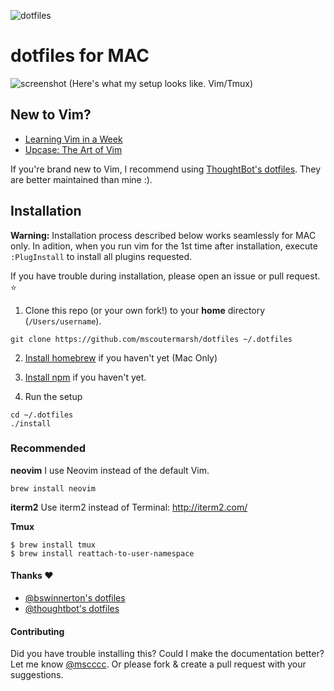 ![dotfiles](https://raw.githubusercontent.com/mscoutermarsh/dotfiles/master/autobot.jpg)

dotfiles for MAC
===================
![screenshot](https://github.com/mscoutermarsh/dotfiles/blob/master/screenshot.png)
(Here's what my setup looks like. Vim/Tmux)

## New to Vim?
+ [Learning Vim in a Week](https://mikecoutermarsh.com/boston-vim-learning-vim-in-a-week/)
+ [Upcase: The Art of Vim](https://upcase.com/vim) 

If you're brand new to Vim, I recommend using [ThoughtBot's dotfiles](https://github.com/thoughtbot/dotfiles). They are better maintained than mine :).  

## Installation
**Warning:** Installation process described below works seamlessly for MAC only. In adition, when you run vim for the 1st time after installation, execute `:PlugInstall` to install all plugins requested.

If you have trouble during installation, please open an issue or pull request. :star:

1. Clone this repo (or your own fork!) to your **home** directory (`/Users/username`).
```
git clone https://github.com/mscoutermarsh/dotfiles ~/.dotfiles
```

2. [Install homebrew](https://brew.sh) if you haven't yet (Mac Only)

3. [Install npm](https://www.npmjs.com/get-npm) if you haven't yet.

4. Run the setup
```
cd ~/.dotfiles
./install
```
### Recommended

**neovim**
I use Neovim instead of the default Vim.
```
brew install neovim
```

**iterm2**
Use iterm2 instead of Terminal: http://iterm2.com/

**Tmux**
```
$ brew install tmux
$ brew install reattach-to-user-namespace
```

#### Thanks :heart:
- [@bswinnerton's dotfiles](https://github.com/bswinnerton/dotfiles)
- [@thoughtbot's dotfiles](https://github.com/thoughtbot/dotfiles)


#### Contributing
Did you have trouble installing this? Could I make the documentation better? Let me know [@mscccc](http://twitter.com/mscccc). Or please fork & create a pull request with your suggestions.

